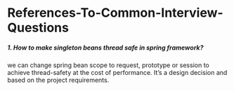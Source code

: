 # References-To-Common-Interview-Questions

##### 1. How to make singleton beans thread safe in spring framework?

we can change spring bean scope to request, prototype or session to achieve thread-safety at the cost of performance. It’s a design decision and based on the project requirements.

